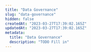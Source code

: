 ```yaml
---
title: "Data Governance"
slug: "data-governance"
hidden: false
createdAt: "2023-03-27T17:39:02.165Z"
updatedAt: "2023-03-27T17:39:02.165Z"
metadata:
  title: "Data Governance"
  description: "TODO Fill in"
---
```

